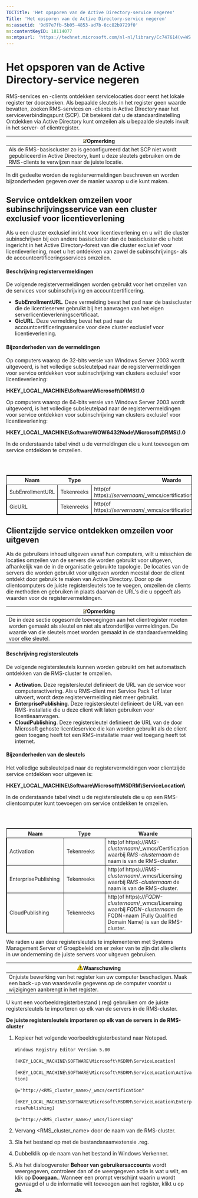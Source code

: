 ```yaml
---
TOCTitle: 'Het opsporen van de Active Directory-service negeren'
Title: 'Het opsporen van de Active Directory-service negeren'
ms:assetid: '9d97e7fb-5b05-4853-ad7b-6cc82b9729f0'
ms:contentKeyID: 18114077
ms:mtpsurl: 'https://technet.microsoft.com/nl-nl/library/Cc747614(v=WS.10)'
---
```


Het opsporen van de Active Directory-service negeren
====================================================

RMS-services en -clients ontdekken servicelocaties door eerst het lokale register ter doorzoeken. Als bepaalde sleutels in het register geen waarde bevatten, zoeken RMS-services en -clients in Active Directory naar het serviceverbindingspunt (SCP). Dit betekent dat u de standaardinstelling Ontdekken via Active Directory kunt omzeilen als u bepaalde sleutels invult in het server- of clientregister.

| ![](images/Cc747614.note(WS.10).gif)Opmerking                                                                                                                  |
|---------------------------------------------------------------------------------------------------------------------------------------------------------------------------------------------|
| Als de RMS-basiscluster zo is geconfigureerd dat het SCP niet wordt gepubliceerd in Active Directory, kunt u deze sleutels gebruiken om de RMS-clients te verwijzen naar de juiste locatie. |

In dit gedeelte worden de registervermeldingen beschreven en worden bijzonderheden gegeven over de manier waarop u die kunt maken.

Service ontdekken omzeilen voor subinschrijvingsservice van een cluster exclusief voor licentieverlening
--------------------------------------------------------------------------------------------------------

Als u een cluster exclusief inricht voor licentieverlening en u wilt die cluster subinschrijven bij een andere basiscluster dan de basiscluster die u hebt ingericht in het Active Directory-forest van die cluster exclusief voor licentieverlening, moet u het ontdekken van zowel de subinschrijvings- als de accountcertificeringsservices omzeilen.

#### Beschrijving registervermeldingen

De volgende registervermeldingen worden gebruikt voor het omzeilen van de services voor subinschrijving en accountcertificering.

-   **SubEnrollmentURL**. Deze vermelding bevat het pad naar de basiscluster die de licentieserver gebruikt bij het aanvragen van het eigen serverlicentieverleningscertificaat.
-   **GicURL**. Deze vermelding bevat het pad naar de accountcertificeringsservice voor deze cluster exclusief voor licentieverlening.

#### Bijzonderheden van de vermeldingen

Op computers waarop de 32-bits versie van Windows Server 2003 wordt uitgevoerd, is het volledige subsleutelpad naar de registervermeldingen voor service ontdekken voor subinschrijving van clusters exclusief voor licentieverlening:

**HKEY\_LOCAL\_MACHINE\\Software\\Microsoft\\DRMS\\1.0**

Op computers waarop de 64-bits versie van Windows Server 2003 wordt uitgevoerd, is het volledige subsleutelpad naar de registervermeldingen voor service ontdekken voor subinschrijving van clusters exclusief voor licentieverlening:

**HKEY\_LOCAL\_MACHINE\\SoftwareWOW6432Node\\Microsoft\\DRMS\\1.0**

In de onderstaande tabel vindt u de vermeldingen die u kunt toevoegen om service ontdekken te omzeilen.

###  

 
<table style="border:1px solid black;">
<colgroup>
<col width="33%" />
<col width="33%" />
<col width="33%" />
</colgroup>
<thead>
<tr class="header">
<th>Naam</th>
<th>Type</th>
<th>Waarde</th>
</tr>
</thead>
<tbody>
<tr class="odd">
<td style="border:1px solid black;">SubEnrollmentURL</td>
<td style="border:1px solid black;">Tekenreeks</td>
<td style="border:1px solid black;">http(of https)://<em>servernaam</em>/_wmcs/certification/subenrollservice.asmx</td>
</tr>
<tr class="even">
<td style="border:1px solid black;">GicURL</td>
<td style="border:1px solid black;">Tekenreeks</td>
<td style="border:1px solid black;">http(of https)://<em>servernaam</em>/_wmcs/certification/certification.asmx</td>
</tr>
</tbody>
</table>
  
Clientzijde service ontdekken omzeilen voor uitgeven  
----------------------------------------------------
  
Als de gebruikers inhoud uitgeven vanaf hun computers, wilt u misschien de locaties omzeilen van de servers die worden gebruikt voor uitgeven, afhankelijk van de in de organisatie gebruikte topologie. De locaties van de servers die worden gebruikt voor uitgeven worden meestal door de client ontdekt door gebruik te maken van Active Directory. Door op de clientcomputers de juiste registersleutels toe te voegen, omzeilen de clients die methoden en gebruiken in plaats daarvan de URL's die u opgeeft als waarden voor de registervermeldingen.
  
| ![](images/Cc747614.note(WS.10).gif)Opmerking                                                                                                                                                            |  
|---------------------------------------------------------------------------------------------------------------------------------------------------------------------------------------------------------------------------------------|  
| De in deze sectie opgesomde toevoegingen aan het clientregister moeten worden gemaakt als sleutel en niet als afzonderlijke vermeldingen. De waarde van die sleutels moet worden gemaakt in de standaardvermelding voor elke sleutel. |
  
#### Beschrijving registersleutels
  
De volgende registersleutels kunnen worden gebruikt om het automatisch ontdekken van de RMS-cluster te omzeilen.
  
-   **Activation**. Deze registersleutel definieert de URL van de service voor computeractivering. Als u RMS-client met Service Pack 1 of later uitvoert, wordt deze registervermelding niet meer gebruikt.  
-   **EnterprisePublishing**. Deze registersleutel definieert de URL van een RMS-installatie die u deze client wilt laten gebruiken voor licentieaanvragen.  
-   **CloudPublishing**. Deze registersleutel definieert de URL van de door Microsoft gehoste licentieservice die kan worden gebruikt als de client geen toegang heeft tot een RMS-installatie maar wel toegang heeft tot internet.
  
#### Bijzonderheden van de sleutels
  
Het volledige subsleutelpad naar de registervermeldingen voor clientzijde service ontdekken voor uitgeven is:
  
**HKEY\_LOCAL\_MACHINE\\Software\\Microsoft\\MSDRM\\ServiceLocation\\**
  
In de onderstaande tabel vindt u de registersleutels die u op een RMS-clientcomputer kunt toevoegen om service ontdekken te omzeilen.
  
###  

 
<table style="border:1px solid black;">
<colgroup>
<col width="33%" />
<col width="33%" />
<col width="33%" />
</colgroup>
<thead>
<tr class="header">
<th>Naam</th>
<th>Type</th>
<th>Waarde</th>
</tr>
</thead>
<tbody>
<tr class="odd">
<td style="border:1px solid black;">Activation</td>
<td style="border:1px solid black;">Tekenreeks</td>
<td style="border:1px solid black;">http(of https)://<em>RMS-clusternaam</em>/_wmcs/Certification waarbij <em>RMS-clusternaam</em> de naam is van de RMS-cluster.</td>
</tr>
<tr class="even">
<td style="border:1px solid black;">EnterprisePublishing</td>
<td style="border:1px solid black;">Tekenreeks</td>
<td style="border:1px solid black;">http(of https)://<em>RMS-clusternaam</em>/_wmcs/Licensing waarbij <em>RMS-clusternaam</em> de naam is van de RMS-cluster.</td>
</tr>
<tr class="odd">
<td style="border:1px solid black;">CloudPublishing</td>
<td style="border:1px solid black;">Tekenreeks</td>
<td style="border:1px solid black;">http(of https)://<em>FQDN-clusternaam</em>/_wmcs/Licensing waarbij <em>FQDN-clusternaam</em> de FQDN-naam (Fully Qualified Domain Name) is van de RMS-cluster.</td>
</tr>
</tbody>
</table>
  
We raden u aan deze registersleutels te implementeren met Systems Management Server of Groepbeleid om er zeker van te zijn dat alle clients in uw onderneming de juiste servers voor uitgeven gebruiken.
  
| ![](images/Cc747614.Caution(WS.10).gif)Waarschuwing                                                                                           |  
|----------------------------------------------------------------------------------------------------------------------------------------------------------------------------|  
| Onjuiste bewerking van het register kan uw computer beschadigen. Maak een back-up van waardevolle gegevens op de computer voordat u wijzigingen aanbrengt in het register. |
  
U kunt een voorbeeldregisterbestand (.reg) gebruiken om de juiste registersleutels te importeren op elk van de servers in de RMS-cluster.
  
**De juiste registersleutels importeren op elk van de servers in de RMS-cluster**  
1.  Kopieer het volgende voorbeeldregisterbestand naar Notepad.
  
    `Windows Registry Editor Version 5.00`
  
    `[HKEY_LOCAL_MACHINE\SOFTWARE\Microsoft\MSDRM\ServiceLocation]`
  
    `[HKEY_LOCAL_MACHINE\SOFTWARE\Microsoft\MSDRM\ServiceLocation\Activation]`
  
    `@="http://<RMS_cluster_name>/_wmcs/certification"`
  
    `[HKEY_LOCAL_MACHINE\SOFTWARE\Microsoft\MSDRM\ServiceLocation\EnterprisePublishing]`
  
    `@="http://<RMS_cluster_name>/_wmcs/licensing"`
  
2.  Vervang &lt;RMS\_cluster\_name&gt; door de naam van de RMS-cluster.
  
3.  Sla het bestand op met de bestandsnaamextensie .reg.
  
4.  Dubbelklik op de naam van het bestand in Windows Verkenner.
  
5.  Als het dialoogvenster **Beheer van gebruikersaccounts** wordt weergegeven, controleer dan of de weergegeven actie is wat u wilt, en klik op **Doorgaan**.. Wanneer een prompt verschijnt waarin u wordt gevraagd of u de informatie wilt toevoegen aan het register, klikt u op **Ja**.
